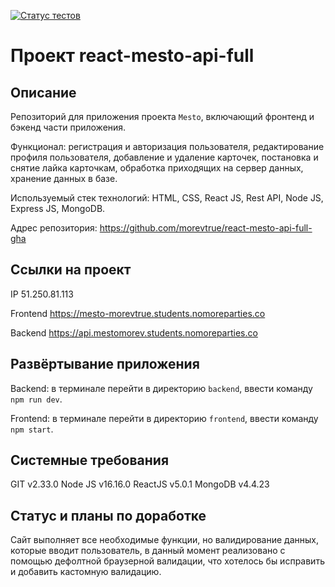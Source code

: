 [![Статус тестов](../../actions/workflows/tests.yml/badge.svg)](../../actions/workflows/tests.yml)

# Проект react-mesto-api-full

## Описание

Репозиторий для приложения проекта `Mesto`, включающий фронтенд и бэкенд части приложения.

Функционал: регистрация и авторизация пользователя, редактирование профиля пользователя, добавление и удаление карточек, постановка и снятие лайка карточкам, обработка приходящих на сервер данных, хранение данных в базе.

Используемый стек технологий: HTML, CSS, React JS, Rest API, Node JS, Express JS, MongoDB.

Адрес репозитория: https://github.com/morevtrue/react-mesto-api-full-gha

## Ссылки на проект

IP 51.250.81.113

Frontend https://mesto-morevtrue.students.nomoreparties.co

Backend https://api.mestomorev.students.nomoreparties.co

## Развёртывание приложения

Backend: в терминале перейти в директорию `backend`, ввести команду `npm run dev`.

Frontend: в терминале перейти в директорию `frontend`, ввести команду `npm start`.

## Системные требования

GIT v2.33.0
Node JS v16.16.0
ReactJS v5.0.1
MongoDB v4.4.23

## Статус и планы по доработке

Сайт выполняет все необходимые функции, но валидирование данных, которые вводит пользователь, в данный момент реализовано с помощью дефолтной браузерной валидации, что хотелось бы исправить и добавить кастомную валидацию.